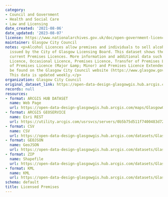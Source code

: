 ```yaml
---
category:
- Council and Government
- Health and Social Care
- Law and Licensing
date_created: '2021-08-06'
date_updated: '2023-08-07'
license: https://www.nationalarchives.gov.uk/doc/open-government-licence/version/3/
maintainer: Glasgow City Council
notes: <p>Alcohol Licences allow premises and individuals to sell alcohol. They are
  issued by the City of Glasgow Licensing Board. This dataset shows the location of
  current Premises Licences. More information and additional data such as Personal
  Licence, Occasional Licence, Premises Licence, Transfer of Premises Licence, Variation
  of Premises Licence (Major &amp; Minor) and Premises Licence Extended Hours can
  be found on the Glasgow City Council website (https://www.glasgow.gov.uk/index.aspx?articleid=17552).
  This data is updated weekly.</p>
organization: Glasgow City Council
original_dataset_link: https://open-data-design-glasgowgis.hub.arcgis.com/maps/GlasgowGIS::licensed-premises
records: null
resources:
- format: ARCGIS HUB DATASET
  name: Web Page
  url: https://open-data-design-glasgowgis.hub.arcgis.com/maps/GlasgowGIS::licensed-premises
- format: ARCGIS GEOSERVICE
  name: Esri REST
  url: https://utility.arcgis.com/usrsvcs/servers/0b5b75d511f7400483d7275881897215/rest/services/OPEN_DATA/Licensed_Premises/MapServer/0
- format: CSV
  name: CSV
  url: https://open-data-design-glasgowgis.hub.arcgis.com/datasets/GlasgowGIS::licensed-premises.csv?outSR=%7B%22latestWkid%22%3A27700%2C%22wkid%22%3A27700%7D
- format: GEOJSON
  name: GeoJSON
  url: https://open-data-design-glasgowgis.hub.arcgis.com/datasets/GlasgowGIS::licensed-premises.geojson?outSR=%7B%22latestWkid%22%3A27700%2C%22wkid%22%3A27700%7D
- format: ZIP
  name: Shapefile
  url: https://open-data-design-glasgowgis.hub.arcgis.com/datasets/GlasgowGIS::licensed-premises.zip?outSR=%7B%22latestWkid%22%3A27700%2C%22wkid%22%3A27700%7D
- format: KML
  name: KML
  url: https://open-data-design-glasgowgis.hub.arcgis.com/datasets/GlasgowGIS::licensed-premises.kml?outSR=%7B%22latestWkid%22%3A27700%2C%22wkid%22%3A27700%7D
schema: default
title: Licensed Premises
---
```

